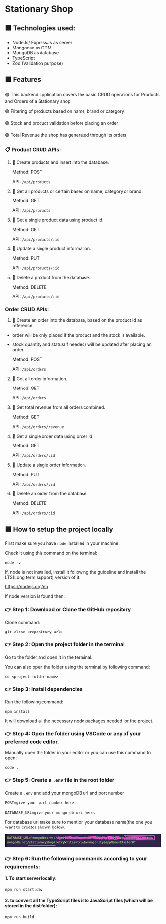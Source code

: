 # Stationary Shop

## 🟪 Technologies used:

-  NodeJs/ ExpressJs as server
-  Mongoose as ODM
-  MongoDB as database
-  TypeScript
-  Zod (Validation purpose)

## 🟪 Features

🟣 This backend application covers the basic CRUD operations for Products and Orders of a Stationary shop

🟣 Filtering of products based on name, brand or category.

🟣 Stock and product validation before placing an order

🟣 Total Revenue the shop has generated through its orders

### 📋 Product CRUD APIs:

1. 🧭 Create products and insert into the database.

   Method: POST

   API: `/api/products`

2. 🧭 Get all products or certain based on name, category or brand.

   Method: GET

   API: `/api/products`

3. 🧭 Get a single product data using product id.

   Method: GET

   API: `/api/products/:id`

4. 🧭 Update a single product information.

   Method: PUT

   API: `/api/products/:id`

5. 🧭 Delete a product from the database.

   Method: DELETE

   API: `/api/products/:id`

### Order CRUD APIs:

1. 🧭 Create an order into the database, based on the product id as reference.

-  order will be only placed if the product and the stock is available.
-  stock quantity and status(if needed) will be updated after placing an order.

   Method: POST

   API: `/api/orders`

2. 🧭 Get all order information.

   Method: GET

   API: `/api/orders`

3. 🧭 Get total revenue from all orders combined.

   Method: GET

   API: `/api/orders/revenue`

4. 🧭 Get a single order data using order id.

   Method: GET

   API: `/api/orders/:id`

5. 🧭 Update a single order information.

   Method: PUT

   API: `/api/orders/:id`

6. 🧭 Delete an order from the database.

   Method: DELETE

   API: `/api/orders/:id`

## 🟪 How to setup the project locally

First make sure you have `node` installed in your machine.

Check it using this command on the terminal:

```
node -v
```

If, node is not installed, install it following the guideline and install the LTS(Long term support) version of it.

https://nodejs.org/en

If node version is found then:

### 👉 Step 1: Download or Clone the GitHub repository

Clone command:

```
git clone <repository-url>
```

### 👉 Step 2: Open the project folder in the terminal

Go to the folder and open it in the terminal.

You can also open the folder using the terminal by following command:

```
cd <project-folder-name>
```

### 👉 Step 3: Install dependencies

Run the following command:

```
npm install
```

It will download all the necessary node packages needed for the project.

### 👉 Step 4: Open the folder using VSCode or any of your preferred code editor.

Manually open the folder in your editor or you can use this command to open:

```
code .
```

### 👉 Step 5: Create a `.env` file in the root folder

Create a `.env` and add your mongoDB url and port number.

```
PORT=give your port number here

DATABASE_URL=give your mongo db uri here.
```

For database url make sure to mention your database name(the one you want to create) shown below:

![alt text](image.png)

### 👉 Step 6: Run the following commands according to your requirements:

#### 1. To start server locally:

```
npm run start:dev
```

#### 2. to convert all the TypeScript files into JavaScript files (which will be stored in the dist folder):

```
npm run build
```
